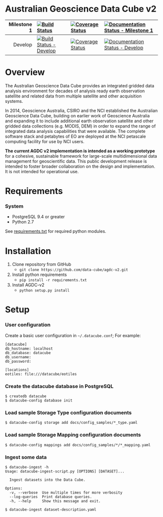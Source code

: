 # Australian Geoscience Data Cube v2

Milestone 1 | [![Build Status](https://travis-ci.org/data-cube/agdc-v2.svg?branch=ga%2Fmilestone1)](https://travis-ci.org/data-cube/agdc-v2) | [![Coverage Status](https://coveralls.io/repos/data-cube/agdc-v2/badge.svg?branch=ga%2Fmilestone1&service=github)](https://coveralls.io/github/data-cube/agdc-v2?branch=ga%2Fmilestone1) | [![Documentation Status - Milestone 1](https://readthedocs.org/projects/agdc-v2/badge/?version=ga-milestone1)](http://agdc-v2.readthedocs.org/en/ga-milestone1/?badge=ga-milestone1)
---: | :--- | :--- | :---
Develop | [![Build Status - Develop](https://travis-ci.org/data-cube/agdc-v2.svg?branch=develop)](https://travis-ci.org/data-cube/agdc-v2) | [![Coverage Status](https://coveralls.io/repos/data-cube/agdc-v2/badge.svg?branch=develop&service=github)](https://coveralls.io/github/data-cube/agdc-v2?branch=develop) | [![Documentation Status - Develop](https://readthedocs.org/projects/agdc-v2/badge/?version=develop)](https://readthedocs.org/projects/agdc-v2/?badge=develop)

Overview
========

The Australian Geoscience Data Cube provides an integrated gridded data analysis environment for decades of analysis ready earth observation satellite and related data from multiple satellite and other acquisition systems.

In 2014, Geoscience Australia, CSIRO and the NCI established the Australian Geoscience Data Cube, building on earlier work of Geoscience Australia and expanding it to include additional earth observation satellite and other gridded data collections (e.g. MODIS, DEM) in order to expand the range of integrated data analysis capabilities that were available. The complete software stack and petabytes of EO are deployed at the NCI petascale computing facility for use by NCI users.

__The current AGDC v2 implementation is intended as a working prototype__ for a cohesive, sustainable framework for large-scale multidimensional data management for geoscientific data. This public development release is intended to foster broader collaboration on the design and implementation. It is not intended for operational use.

Requirements
============

### System
* PostgreSQL 9.4 or greater
* Python 2.7

See [requirements.txt](requirements.txt) for required python modules.

Installation
============

1. Clone repository from GitHub
    * `git clone https://github.com/data-cube/agdc-v2.git`
2. Install python requirements
    * `pip install -r requirements.txt`
3. Install AGDC-v2
    * `python setup.py install`

Setup
=====

### User configuration

Create a basic user configuration in `~/.datacube.conf`; For example:

    [datacube]
    db_hostname: localhost
    db_database: datacube
    db_username:
    db_password:
    
    [locations]
    eotiles: file:///datacube/eotiles


### Create the datacube database in PostgreSQL

    $ createdb datacube
    $ datacube-config database init

### Load sample **Storage Type** configuration documents

    $ datacube-config storage add docs/config_samples/*_type.yaml
    
### Load sample **Storage Mapping** configuration documents

    $ datacube-config mappings add docs/config_samples/*/*_mapping.yaml


### Ingest some data

    $ datacube-ingest -h
    Usage: datacube-ingest-script.py [OPTIONS] [DATASET]...
    
      Ingest datasets into the Data Cube.
    
    Options:
      -v, --verbose  Use multiple times for more verbosity
      --log-queries  Print database queries.
      -h, --help     Show this message and exit.
      
    $ datacube-ingest dataset-description.yaml


